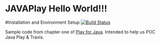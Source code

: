 JAVAPlay Hello World!!!
=======================

#Installation and Environment Setup [![Build Status](https://travis-ci.org/tfox-manta/JAVAPlay.png)](https://travis-ci.org/tfox-manta/JAVAPlay)

Sample code from chapter one of [Play for Java](http://bit.ly/playjava). Intended to help us POC Java Play & Travis.
